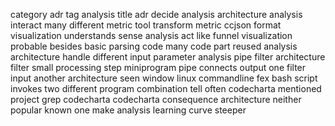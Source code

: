category adr tag analysis title adr decide analysis architecture analysis interact many different metric tool transform metric ccjson format visualization understands sense analysis act like funnel visualization probable besides basic parsing code many code part reused analysis architecture handle different input parameter analysis pipe filter architecture filter small processing step miniprogram pipe connects output one filter input another architecture seen window linux commandline fex bash script invokes two different program combination tell often codecharta mentioned project grep codecharta codecharta consequence architecture neither popular known one make analysis learning curve steeper